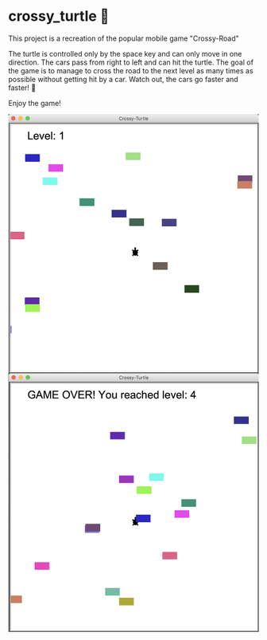 # crossy_turtle :turtle: 

This project is a recreation of the popular mobile game "Crossy-Road"


The turtle is controlled only by the space key and can only move in one direction. The cars pass from right to left and can hit the turtle. 
The goal of the game is to manage to cross the road to the next level as many times as possible without getting hit by a car. 
Watch out, the cars go faster and faster! :car:

Enjoy the game! 

<img src="turtle1.png" 
alt="Markdown Monster icon" 
style="float: left; 
margin-right: 15px;" />​


<img src="turtle2.png" 
alt="Markdown Monster icon" 
style="float: left; 
margin-right: 15px;" />​
